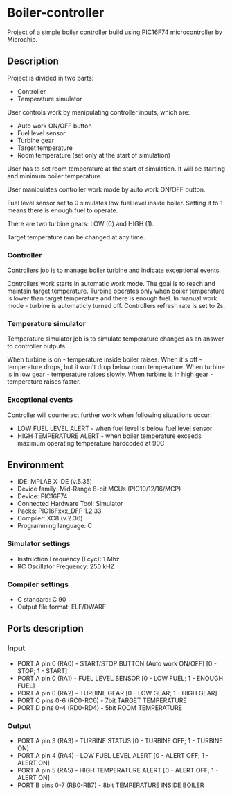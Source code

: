 # Boiler-controller
Project of a simple boiler controller build using PIC16F74 microcontroller by Microchip.

## Description
Project is divided in two parts:
- Controller
- Temperature simulator

User controls work by manipulating controller inputs, which are:
- Auto work ON/OFF button
- Fuel level sensor
- Turbine gear
- Target temperature
- Room temperature (set only at the start of simulation)

User has to set room temperature at the start of simulation.
It will be starting and minimum boiler temperature.

User manipulates controller work mode by auto work ON/OFF button.

Fuel level sensor set to 0 simulates low fuel level inside boiler.
Setting it to 1 means there is enough fuel to operate.

There are two turbine gears: LOW (0) and HIGH (1).

Target temperature can be changed at any time.

### Controller
Controllers job is to manage boiler turbine and indicate exceptional events. 

Controllers work starts in automatic work mode. The goal is to reach and maintain target temperature.
Turbine operates only when boiler temperature is lower than target temperature and there is enough fuel. 
In manual work mode - turbine is automaticly turned off.
Controllers refresh rate is set to 2s.

### Temperature simulator
Temperature simulator job is to simulate temperature changes as an answer to controller outputs.

When turbine is on - temperature inside boiler raises.
When it's off - temperature drops, but it won't drop below room temperature.
When turbine is in low gear - temperature raises slowly.
When turbine is in high gear - temperature raises faster.

### Exceptional events
Controller will counteract further work when following situatiions occur:
- LOW FUEL LEVEL ALERT - when fuel level is below fuel level sensor
- HIGH TEMPERATURE ALERT - when boiler temperature exceeds maximum operating temperature hardcoded at 90C

## Environment
- IDE: MPLAB X IDE (v.5.35)
- Device family: Mid-Range 8-bit MCUs (PIC10/12/16/MCP)
- Device: PIC16F74
- Connected Hardware Tool: Simulator
- Packs: PIC16Fxxx_DFP 1.2.33
- Compiler: XC8 (v.2.36)
- Programming language: C

### Simulator settings
- Instruction Frequency (Fcyc): 1 Mhz
- RC Oscillator Frequency: 250 kHZ

### Compiler settings
- C standard: C 90
- Output file format: ELF/DWARF

## Ports description
### Input
- PORT A pin 0 (RA0) - START/STOP BUTTON (Auto work ON/OFF) [0 - STOP; 1 - START]
- PORT A pin 0 (RA1) - FUEL LEVEL SENSOR [0 - LOW FUEL; 1 - ENOUGH FUEL]
- PORT A pin 0 (RA2) - TURBINE GEAR [0 - LOW GEAR; 1 - HIGH GEAR]
- PORT C pins 0-6 (RC0-RC6) - 7bit TARGET TEMPERATURE
- PORT D pins 0-4 (RD0-RD4) - 5bit ROOM TEMPERATURE

### Output
- PORT A pin 3 (RA3) - TURBINE STATUS [0 - TURBINE OFF; 1 - TURBINE ON]
- PORT A pin 4 (RA4) - LOW FUEL LEVEL ALERT [0 - ALERT OFF; 1 - ALERT ON]
- PORT A pin 5 (RA5) - HIGH TEMPERATURE ALERT [0 - ALERT OFF; 1 - ALERT ON]
- PORT B pins 0-7 (RB0-RB7) - 8bit TEMPERATURE INSIDE BOILER
